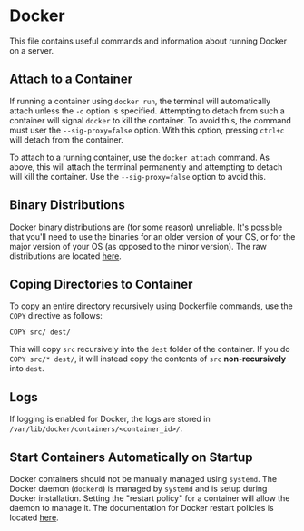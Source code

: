 # Docker

This file contains useful commands and information about running Docker on a server.

## Attach to a Container

If running a container using `docker run`, the terminal will automatically attach unless the `-d` option is specified.
Attempting to detach from such a container will signal `docker` to kill the container. To avoid this, the command must
user the `--sig-proxy=false` option. With this option, pressing `ctrl+c` will detach from the container.

To attach to a running container, use the `docker attach` command. As above, this will attach the terminal permanently
and attempting to detach will kill the container. Use the `--sig-proxy=false` option to avoid this.

## Binary Distributions

Docker binary distributions are (for some reason) unreliable. It's possible that you'll need to use the binaries for an
older version of your OS, or for the major version of your OS (as opposed to the minor version). The raw distributions
are located [here](https://download.docker.com/linux/).

## Coping Directories to Container

To copy an entire directory recursively using Dockerfile commands, use the `COPY` directive as follows:

```
COPY src/ dest/
```

This will copy `src` recursively into the `dest` folder of the container. If you do `COPY src/* dest/`, it will instead
copy the contents of `src` **non-recursively** into `dest`.

## Logs

If logging is enabled for Docker, the logs are stored in `/var/lib/docker/containers/<container_id>/`.

## Start Containers Automatically on Startup

Docker containers should not be manually managed using `systemd`. The Docker daemon (`dockerd`) is managed by
`systemd` and is setup during Docker installation. Setting the "restart policy" for a container will allow the daemon
to manage it. The documentation for Docker restart policies is located
[here](https://docs.docker.com/config/containers/start-containers-automatically/).
